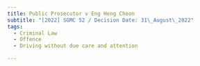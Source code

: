```yaml
---
title: Public Prosecutor v Eng Heng Choon
subtitle: "[2022] SGMC 52 / Decision Date: 31\_August\_2022"
tags:
  - Criminal Law
  - Offence
  - Driving without due care and attention

---
```

